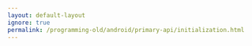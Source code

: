 ```yaml
---
layout: default-layout
ignore: true
permalink: /programming-old/android/primary-api/initialization.html
---
```

